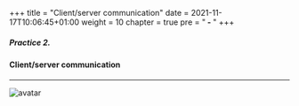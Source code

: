 +++
title = "Client/server communication"
date = 2021-11-17T10:06:45+01:00
weight = 10
chapter = true
pre = "<b> - </b>"
+++
##### Practice 2.

#### Client/server communication
***
![avatar](/images/diagrama.png)